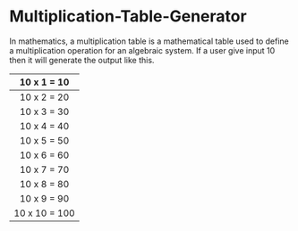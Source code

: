 # Multiplication-Table-Generator
In mathematics, a multiplication table is a mathematical table used to define a multiplication operation for an algebraic system.
If a user give input 10 then it will generate the output like this.

| 10 x 1 = 10 |
| :---------: |
| 10 x 2 = 20 |
| 10 x 3 = 30 |
| 10 x 4 = 40 |
| 10 x 5 = 50 |
| 10 x 6 = 60 |
| 10 x 7 = 70 |
| 10 x 8 = 80 |
| 10 x 9 = 90 |
| 10 x 10 = 100|
